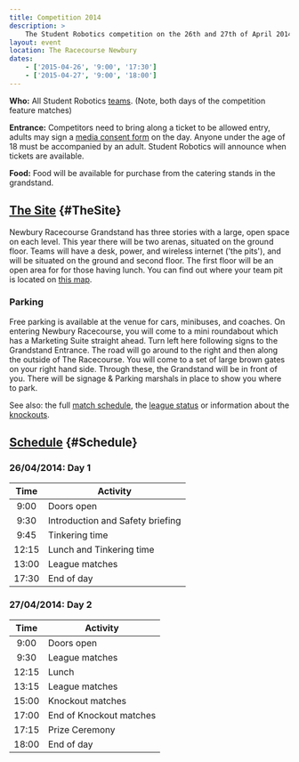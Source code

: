 ```yaml
---
title: Competition 2014
description: >
    The Student Robotics competition on the 26th and 27th of April 2014.
layout: event
location: The Racecourse Newbury
dates:
    - ['2015-04-26', '9:00', '17:30']
    - ['2015-04-27', '9:00', '18:00']
---
```


**Who:** All Student Robotics [teams](/teams/). (Note, both days of the competition feature matches)

**Entrance:** Competitors need to bring along a ticket to be allowed entry, adults may sign a [media consent form](/schools/team-leaders/#Tickets) on the day.  Anyone under the age of 18 must be accompanied by an adult.  Student Robotics will announce when tickets are available.

**Food:** Food will be available for purchase from the catering stands in the grandstand.

## [The Site](#TheSite) {#TheSite}

Newbury Racecourse Grandstand has three stories with a large, open space on each
level. This year there will be two arenas, situated on the ground floor. Teams
will have a desk, power, and wireless internet ('the pits'), and will be
situated on the ground and second floor. The first floor will be an open area for
for those having lunch. You can find out where your team pit is located on
[this map](/resources/2014/team-map.pdf).

### Parking
Free parking is available at the venue for cars, minibuses, and coaches.  On entering Newbury Racecourse, you will come to a mini roundabout which has a Marketing Suite straight ahead.  Turn left here following signs to the Grandstand Entrance.  The road will go around to the right and then along the outside of The Racecourse.  You will come to a set of large brown gates on your right hand side.  Through these, the Grandstand will be in front of you.  There will be signage & Parking marshals in place to show you where to park.

See also: the full [match schedule](/comp/schedule), the [league status](/comp/league) or information about the [knockouts](/comp/knockout).

[Schedule](#Schedule) {#Schedule}
--------

### 26/04/2014: Day 1

 Time   | Activity
:------:|------------------
  9:00  | Doors open
  9:30  | Introduction and Safety briefing
  9:45  | Tinkering time
 12:15  | Lunch and Tinkering time
 13:00  | League matches
 17:30  | End of day

### 27/04/2014: Day 2

 Time   | Activity
:------:|------------------
  9:00  | Doors open
  9:30  | League matches
 12:15  | Lunch
 13:15  | League matches
 15:00  | Knockout matches
 17:00  | End of Knockout matches
 17:15  | Prize Ceremony
 18:00  | End of day
